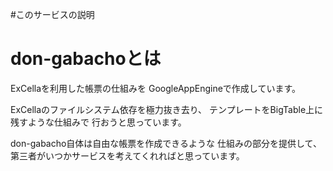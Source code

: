 #このサービスの説明

# don-gabachoとは #

ExCellaを利用した帳票の仕組みを
GoogleAppEngineで作成しています。

ExCellaのファイルシステム依存を極力抜き去り、
テンプレートをBigTable上に残すような仕組みで
行おうと思っています。

don-gabacho自体は自由な帳票を作成できるような
仕組みの部分を提供して、
第三者がいつかサービスを考えてくれればと思っています。